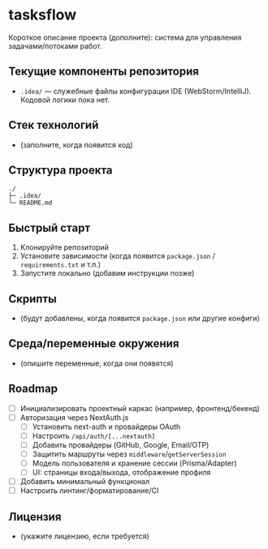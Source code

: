 # tasksflow

Короткое описание проекта (дополните): система для управления задачами/потоками работ.

## Текущие компоненты репозитория
- `.idea/` — служебные файлы конфигурации IDE (WebStorm/IntelliJ). Кодовой логики пока нет.

## Стек технологий
- (заполните, когда появится код)

## Структура проекта
```
./
├─ .idea/
└─ README.md
```

## Быстрый старт
1. Клонируйте репозиторий
2. Установите зависимости (когда появится `package.json` / `requirements.txt` и т.п.)
3. Запустите локально (добавим инструкции позже)

## Скрипты
- (будут добавлены, когда появится `package.json` или другие конфиги)

## Среда/переменные окружения
- (опишите переменные, когда они появятся)

## Roadmap
- [ ] Инициализировать проектный каркас (например, фронтенд/бекенд)
- [ ] Авторизация через NextAuth.js
    - [ ] Установить next-auth и провайдеры OAuth
    - [ ] Настроить `/api/auth/[...nextauth]`
    - [ ] Добавить провайдеры (GitHub, Google, Email/OTP)
    - [ ] Защитить маршруты через `middleware`/`getServerSession`
    - [ ] Модель пользователя и хранение сессии (Prisma/Adapter)
    - [ ] UI: страницы входа/выхода, отображение профиля
- [ ] Добавить минимальный функционал
- [ ] Настроить линтинг/форматирование/CI

## Лицензия
- (укажите лицензию, если требуется)
